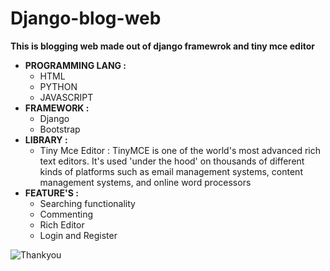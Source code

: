 # Django-blog-web
**This is blogging web made out of django framewrok and tiny mce editor**

* **PROGRAMMING LANG :**
  * HTML
  * PYTHON
  * JAVASCRIPT 
* **FRAMEWORK :** 
  * Django
  * Bootstrap
* **LIBRARY :**
  * Tiny Mce Editor :
    TinyMCE is one of the world's most advanced rich text editors.
    It's used 'under the hood' on thousands of different kinds of platforms such as email management systems,
    content management systems,
    and online word processors
* **FEATURE'S :**
  * Searching functionality
  * Commenting
  * Rich Editor
  * Login and Register
    
![Thankyou](https://encrypted-tbn0.gstatic.com/images?q=tbn:ANd9GcTm3oP0MC6NU0XyOsjxCepjikvmDQmvMra22A&usqp=CAU)

